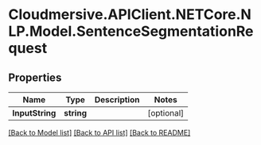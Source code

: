# Cloudmersive.APIClient.NETCore.NLP.Model.SentenceSegmentationRequest
## Properties

Name | Type | Description | Notes
------------ | ------------- | ------------- | -------------
**InputString** | **string** |  | [optional] 

[[Back to Model list]](../README.md#documentation-for-models) [[Back to API list]](../README.md#documentation-for-api-endpoints) [[Back to README]](../README.md)

